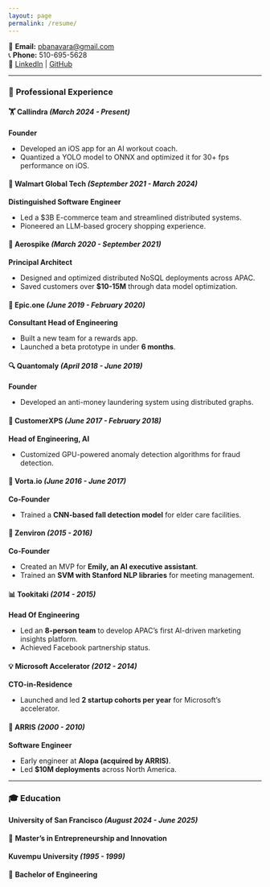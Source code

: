 ```yaml
---
layout: page
permalink: /resume/
---
```


📧 **Email:** [pbanavara@gmail.com](mailto:pbanavara@gmail.com)  
📞 **Phone:** 510-695-5628  
🔗 [LinkedIn](https://linkedin.com/in/pbanavara) | [GitHub](https://github.com/pbanavara)  

---

### 🚀 **Professional Experience**  

#### 🏋 **Callindra** *(March 2024 - Present)*  
**Founder**  
- Developed an iOS app for an AI workout coach.  
- Quantized a YOLO model to ONNX and optimized it for 30+ fps performance on iOS.  

#### 🛒 **Walmart Global Tech** *(September 2021 - March 2024)*  
**Distinguished Software Engineer**  
- Led a $3B E-commerce team and streamlined distributed systems.  
- Pioneered an LLM-based grocery shopping experience.  

#### 🏢 **Aerospike** *(March 2020 - September 2021)*  
**Principal Architect**  
- Designed and optimized distributed NoSQL deployments across APAC.  
- Saved customers over **$10-15M** through data model optimization.  

#### 🎁 **Epic.one** *(June 2019 - February 2020)*  
**Consultant Head of Engineering**  
- Built a new team for a rewards app.  
- Launched a beta prototype in under **6 months**.  

#### 🔍 **Quantomaly** *(April 2018 - June 2019)*  
**Founder**  
- Developed an anti-money laundering system using distributed graphs.  

#### 🔎 **CustomerXPS** *(June 2017 - February 2018)*  
**Head of Engineering, AI**  
- Customized GPU-powered anomaly detection algorithms for fraud detection.  

#### 🤖 **Vorta.io** *(June 2016 - June 2017)*  
**Co-Founder**  
- Trained a **CNN-based fall detection model** for elder care facilities.  

#### 🤝 **Zenviron** *(2015 - 2016)*  
**Co-Founder**  
- Created an MVP for **Emily, an AI executive assistant**.  
- Trained an **SVM with Stanford NLP libraries** for meeting management.  

#### 📊 **Tookitaki** *(2014 - 2015)*  
**Head Of Engineering**  
- Led an **8-person team** to develop APAC’s first AI-driven marketing insights platform.  
- Achieved Facebook partnership status.  

#### 💡 **Microsoft Accelerator** *(2012 - 2014)*  
**CTO-in-Residence**  
- Launched and led **2 startup cohorts per year** for Microsoft’s accelerator.  

#### 💾 **ARRIS** *(2000 - 2010)*  
**Software Engineer**  
- Early engineer at **Alopa (acquired by ARRIS)**.  
- Led **$10M deployments** across North America.  

---

### 🎓 **Education**  

#### **University of San Francisco** *(August 2024 - June 2025)*  
📖 **Master’s in Entrepreneurship and Innovation**  

#### **Kuvempu University** *(1995 - 1999)*  
📖 **Bachelor of Engineering**  

